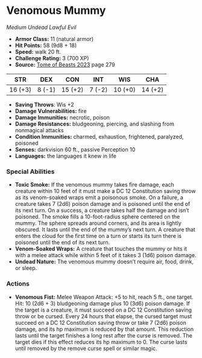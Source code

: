 # Venomous Mummy

*Medium* *Undead* *Lawful Evil*

- **Armor Class:** 11 (natural armor)
- **Hit Points:** 58 (9d8 + 18)
- **Speed:** walk 20 ft.
- **Challenge Rating:** 3 (700 XP)
- **Source:** [Tome of Beasts 2023](https://koboldpress.com/kpstore/product/tome-of-beasts-1-2023-edition/) page 279

| STR | DEX | CON | INT | WIS | CHA |
| --- | --- | --- | --- | --- | --- |
| 16 (+3) | 8 (-1) | 15 (+2) | 7 (-2) | 10 (+0) | 14 (+2) |

- **Saving Throws**: Wis +2
- **Damage Vulnerabilities:** fire
- **Damage Immunities:** necrotic, poison
- **Damage Resistances:** bludgeoning, piercing, and slashing from nonmagical attacks
- **Condition Immunities:** charmed, exhaustion, frightened, paralyzed, poisoned
- **Senses:** darkvision 60 ft., passive Perception 10
- **Languages:** the languages it knew in life
### Special Abilities
- **Toxic Smoke:** If the venomous mummy takes fire damage, each creature within 10 feet of it must make a DC 12 Constitution saving throw as its venom-soaked wraps emit a poisonous smoke. On a failure, a creature takes 7 (2d6) poison damage and is poisoned until the end of its next turn. On a success, a creature takes half the damage and isn’t poisoned. The smoke fills a 10-foot-radius sphere centered on the mummy. The sphere spreads around corners, and its area is lightly obscured. It lasts until the end of the mummy’s next turn. A creature that enters the cloud for the first time on a turn or starts its turn there is poisoned until the end of its next turn.
- **Venom-Soaked Wraps:** A creature that touches the mummy or hits it with a melee attack while within 5 feet of it takes 3 (1d6) poison damage.
- **Undead Nature:** The venomous mummy doesn’t require air, food, drink, or sleep.
### Actions
- **Venomous Fist:** Melee Weapon Attack: +5 to hit, reach 5 ft., one target. Hit: 10 (2d6 + 3) bludgeoning damage plus 10 (3d6) poison damage. If the target is a creature, it must succeed on a DC 12 Constitution saving throw or be cursed. Every 24 hours that elapse, the cursed target must succeed on a DC 12 Constitution saving throw or take 7 (2d6) poison damage, and its hp maximum is reduced by that amount. This reduction lasts until the target finishes a long rest after the curse is removed. The target dies if this effect reduces its hp maximum to 0. The curse lasts until removed by the remove curse spell or similar magic.
